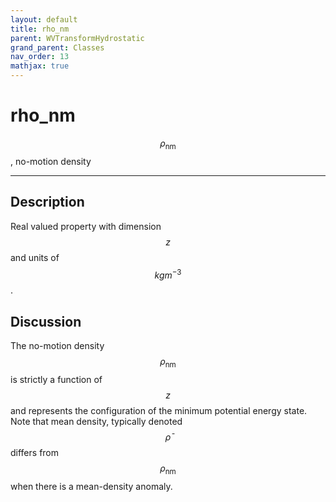 ```yaml
---
layout: default
title: rho_nm
parent: WVTransformHydrostatic
grand_parent: Classes
nav_order: 13
mathjax: true
---
```


#  rho_nm

$$\rho_\textrm{nm}$$, no-motion density


---

## Description
Real valued property with dimension $$z$$ and units of $$kg m^{-3}$$.

## Discussion

The no-motion density $$\rho_\textrm{nm}$$ is strictly a function of $$z$$ and represents the configuration of the minimum potential energy state. Note that mean density, typically denoted $$\bar{\rho}$$ differs from $$\rho_\textrm{nm}$$ when there is a mean-density anomaly.

